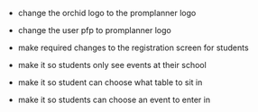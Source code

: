 - change the orchid logo to the promplanner logo

- change the user pfp to promplanner logo

- make required changes to the registration screen for students

- make it so students only see events at their school

- make it so student can choose what table to sit in

- make it so students can choose an event to enter in

